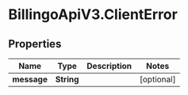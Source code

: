# BillingoApiV3.ClientError

## Properties
Name | Type | Description | Notes
------------ | ------------- | ------------- | -------------
**message** | **String** |  | [optional] 
